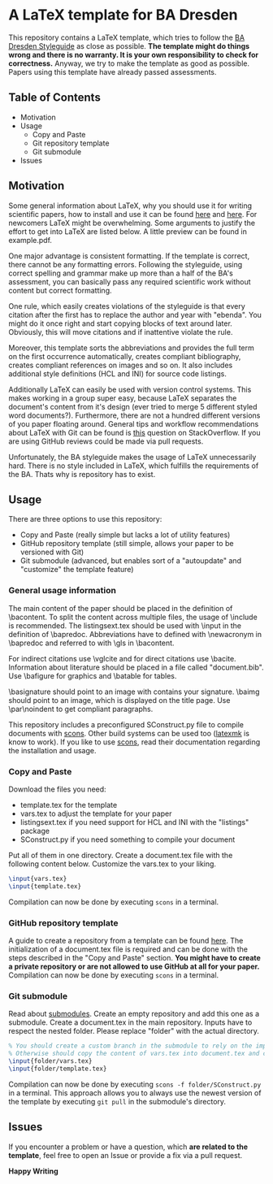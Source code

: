 # A LaTeX template for BA Dresden
This repository contains a LaTeX template, which tries to follow the [BA Dresden Styleguide](https://www.ba-dresden.de/fileadmin/dresden/downloads/zentrale-dokumente/LEITFADEN_webv2.pdf) as close as possible.
__The template might do things wrong and there is no warranty. It is your own responsibility to check for correctness.__ Anyway, we try to make the template as good as possible. Papers using this template have already passed assessments.
## Table of Contents
- Motivation
- Usage
  - Copy and Paste
  - Git repository template
  - Git submodule
- Issues

## Motivation
Some general information about LaTeX, why you should use it for writing scientific papers, how to install and use it can be found [here](https://www.latex-project.org/about/) and [here](https://en.wikibooks.org/wiki/LaTeX/Introduction). For newcomers LaTeX might be overwhelming. Some arguments to justify the effort to get into LaTeX are listed below. A little preview can be found in example.pdf.

One major advantage is consistent formatting. If the template is correct, there cannot be any formatting errors. Following the styleguide, using correct spelling and grammar make up more than a half of the BA's assessment, you can basically pass any required scientific work without content but correct formatting.

One rule, which easily creates violations of the styleguide is that every citation after the first has to replace the author and year with "ebenda". You might do it once right and start copying blocks of text around later. Obviously, this will move citations and if inattentive violate the rule.

Moreover, this template sorts the abbreviations and provides the full term on the first occurrence automatically, creates compliant bibliography, creates compliant references on images and so on. It also includes additional style definitions (HCL and INI) for source code listings.

Additionally LaTeX can easily be used with version control systems. This makes working in a group super easy, because LaTeX separates the document's content from it's design (ever tried to merge 5 different styled word documents?). Furthermore, there are not a hundred different versions of you paper floating around. General tips and workflow recommendations about LaTeX with Git can be found is [this](https://stackoverflow.com/questions/6188780/git-latex-workflow) question on StackOverflow. If you are using GitHub reviews could be made via pull requests.

Unfortunately, the BA styleguide makes the usage of LaTeX unnecessarily hard. There is no style included in LaTeX, which fulfills the requirements of the BA. Thats why is repository has to exist.

## Usage
There are three options to use this repository:
- Copy and Paste (really simple but lacks a lot of utility features)
- GitHub repository template (still simple, allows your paper to be versioned with Git)
- Git submodule (advanced, but enables sort of a "autoupdate" and "customize" the template feature)

### General usage information
The main content of the paper should be placed in the definition of \bacontent. To split the content across multiple files, the usage of \include is recommended. The listingsext.tex should be used with \input in the definition of \bapredoc. Abbreviations have to defined with \newacronym in \bapredoc and referred to with \gls in \bacontent.

For indirect citations use \vglcite and for direct citations use \bacite. Information about literature should be placed in a file called "document.bib". Use \bafigure for graphics and \batable for tables.

\basignature should point to an image with contains your signature. \baimg should point to an image, which is displayed on the title page. Use \par\noindent to get compliant paragraphs.

This repository includes a preconfigured SConstruct.py file to compile documents with [scons](https://scons.org/). Other build systems can be used too ([latexmk](https://mg.readthedocs.io/latexmk.html) is know to work). If you like to use [scons](https://scons.org/), read their documentation regarding the installation and usage.

### Copy and Paste
Download the files you need:
- template.tex for the template
- vars.tex to adjust the template for your paper
- listingsext.tex if you need support for HCL and INI with the "listings" package
- SConstruct.py if you need something to compile your document

Put all of them in one directory. Create a document.tex file with the following content below. Customize the vars.tex to your liking.
```latex
\input{vars.tex}
\input{template.tex}
```
Compilation can now be done by executing ```scons``` in a terminal.

### GitHub repository template
A guide to create a repository from a template can be found [here](https://help.github.com/en/github/creating-cloning-and-archiving-repositories/creating-a-repository-from-a-template). The initialization of a document.tex file is required and can be done with the steps described in the "Copy and Paste" section. __You might have to create a private repository or are not allowed to use GitHub at all for your paper.__ Compilation can now be done by executing ```scons``` in a terminal.

### Git submodule
Read about [submodules](https://git-scm.com/book/en/v2/Git-Tools-Submodules). Create an empty repository and add this one as a submodule. Create a document.tex in the main repository. Inputs have to respect the nested folder. Please replace "folder" with the actual directory.
```latex
% You should create a custom branch in the submodule to rely on the import below
% Otherwise should copy the content of vars.tex into document.tex and customize them straight in the document.tex file
\input{folder/vars.tex}
\input{folder/template.tex}
```
Compilation can now be done by executing ```scons -f folder/SConstruct.py``` in a terminal. This approach allows you to always use the newest version of the template by executing ```git pull``` in the submodule's directory.

## Issues
If you encounter a problem or have a question, which __are related to the template__, feel free to open an Issue or provide a fix via a pull request.

__Happy Writing__